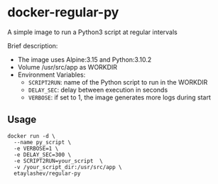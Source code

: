 # docker-regular-py
A simple image to run a Python3 script at regular intervals

Brief description:
* The image uses Alpine:3.15 and Python:3.10.2
* Volume /usr/src/app as WORKDIR
* Environment Variables:
  * ``SCRIPT2RUN``: name of the Python script to run in the WORKDIR
  * ``DELAY_SEC``: delay between execution in seconds
  * ``VERBOSE``: if set to 1, the image generates more logs during start

## Usage

```
docker run -d \
  --name py_script \
  -e VERBOSE=1 \
  -e DELAY_SEC=300 \
  -e SCRIPT2RUN=your_script  \
  -v /your_script_dir:/usr/src/app \
  etaylashev/regular-py
```

